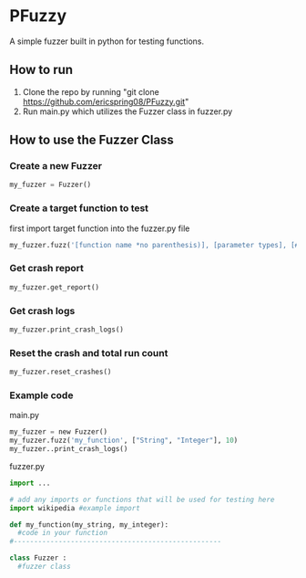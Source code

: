 # PFuzzy
A simple fuzzer built in python for testing functions. 

## How to run
1. Clone the repo by running "git clone https://github.com/ericspring08/PFuzzy.git"
2. Run main.py which utilizes the Fuzzer class in fuzzer.py

## How to use the Fuzzer Class
### Create a new Fuzzer
```python
my_fuzzer = Fuzzer() 
```
### Create a target function to test
first import target function into the fuzzer.py file
```python
my_fuzzer.fuzz('[function name *no parenthesis)], [parameter types], [# of rounds])
```
### Get crash report
```python
my_fuzzer.get_report() 
```
### Get crash logs
``` python
my_fuzzer.print_crash_logs() 
```
### Reset the crash and total run count
```python
my_fuzzer.reset_crashes() 
```

### Example code
main.py
```python
my_fuzzer = new Fuzzer()
my_fuzzer.fuzz('my_function', ["String", "Integer"], 10)
my_fuzzer..print_crash_logs()
```
fuzzer.py
```python
import ... 

# add any imports or functions that will be used for testing here
import wikipedia #example import

def my_function(my_string, my_integer):
  #code in your function
#---------------------------------------------------

class Fuzzer :
  #fuzzer class
```
